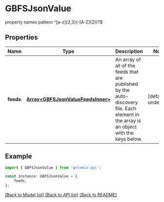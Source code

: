 # GBFSJsonValue

property names pattern ^[a-z]{2,3}(-[A-Z]{2})?$

## Properties

Name | Type | Description | Notes
------------ | ------------- | ------------- | -------------
**feeds** | [**Array&lt;GBFSJsonValueFeedsInner&gt;**](GBFSJsonValueFeedsInner.md) | An array of all of the feeds that are published by the auto-discovery file. Each element in the array is an object with the keys below. | [default to undefined]

## Example

```typescript
import { GBFSJsonValue } from 'golemio-api';

const instance: GBFSJsonValue = {
    feeds,
};
```

[[Back to Model list]](../README.md#documentation-for-models) [[Back to API list]](../README.md#documentation-for-api-endpoints) [[Back to README]](../README.md)

